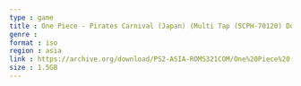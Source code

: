 ```yaml
---
type : game
title : One Piece - Pirates Carnival (Japan) (Multi Tap (SCPH-70120) Doukonban)
genre : 
format : iso
region : asia
link : https://archive.org/download/PS2-ASIA-ROMS321COM/One%20Piece%20-%20Pirates%20Carnival%20%28Japan%29%20%28Multi%20Tap%20%28SCPH-70120%29%20Doukonban%29.7z
size : 1.5GB
---
```


